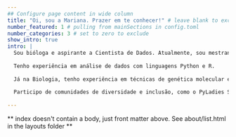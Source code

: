 ```yaml
---
## Configure page content in wide column
title: "Oi, sou a Mariana. Prazer em te conhecer!" # leave blank to exclude
number_featured: 1 # pulling from mainSections in config.toml
number_categories: 3 # set to zero to exclude
show_intro: true
intro: |
  Sou bióloga e aspirante a Cientista de Dados. Atualmente, sou mestranda no Programa Interunidades em Biotecnologia pela USP/IPT/ Instituto Butantan. 
  
  Tenho experiência em análise de dados com linguagens Python e R.
  
  Já na Biologia, tenho experiência em técnicas de genética molecular e de citogenética, rotineiras e de hibridização _in situ_ fluorescente. Também tenho experiência em análise dados genéticos e de distribuição espacial com ferramentas computacionais, como Geneious e QuantumGis.
  
  Participo de comunidades de diversidade e inclusão, como o PyLadies São Paulo e o R-Ladies São Paulo, onde organizei eventos e participei como instrutora e monitora. Também sou membra do Grupos de Estudos em Data Science (GEDS) do PyLadies São Paulo, que tem intuito de estudar estatística e linguagem Python com aplicação na Ciência de Dados.
  
---
```


** index doesn't contain a body, just front matter above.
See about/list.html in the layouts folder **
